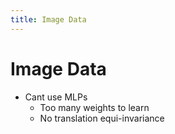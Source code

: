 ```yaml
---
title: Image Data
---
```


# Image Data
- Cant use MLPs 
	- Too many weights to learn
	- No translation equi-invariance

























































